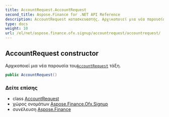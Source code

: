 ```yaml
---
title: AccountRequest.AccountRequest
second_title: Aspose.Finance for .NET API Reference
description: AccountRequest κατασκευαστής. Αρχικοποιεί μια νέα παρουσία τουAccountRequest τάξη.
type: docs
weight: 10
url: /el/net/aspose.finance.ofx.signup/accountrequest/accountrequest/
---
```

## AccountRequest constructor

Αρχικοποιεί μια νέα παρουσία του[`AccountRequest`](../) τάξη.

```csharp
public AccountRequest()
```

### Δείτε επίσης

* class [AccountRequest](../)
* χώρος ονομάτων [Aspose.Finance.Ofx.Signup](../../accountrequest/)
* συνέλευση [Aspose.Finance](../../../)


